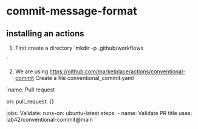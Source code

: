 # commit-message-format

## installing an actions
1. First create a directory
`mkdir -p .github/workflows

`

2. We are using https://github.com/marketplace/actions/conventional-commit
Create a file conventional_commit.yaml

`name: Pull request

on:
  pull_request: {}

jobs:
  Validate:
    runs-on: ubuntu-latest
    steps:
      - name: Validate PR title
        uses: lab42/conventional-commit@main
`